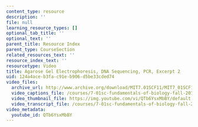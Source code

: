```yaml
---
content_type: resource
description: ''
file: null
learning_resource_types: []
optional_tab_title: ''
optional_text: ''
parent_title: Resource Index
parent_type: CourseSection
related_resources_text: ''
resource_index_text: ''
resourcetype: Video
title: Agarose Gel Electrophoresis, DNA Sequencing, PCR, Excerpt 2
uid: 124a4ace-b3fa-c91e-b906-d5be33cded74
video_files:
  archive_url: http://www.archive.org/download/MIT7.01SCF11/MIT7_01SCF11_track28_300k.mp4
  video_captions_file: /courses/7-01sc-fundamentals-of-biology-fall-2011/2e079d05980c5d8ab1891052d76700b7_QTb6YsxMbBY.vtt
  video_thumbnail_file: https://img.youtube.com/vi/QTb6YsxMbBY/default.jpg
  video_transcript_file: /courses/7-01sc-fundamentals-of-biology-fall-2011/0b96bd611de1afb6b02ba0a3e7592ec6_QTb6YsxMbBY.pdf
video_metadata:
  youtube_id: QTb6YsxMbBY
---
```

